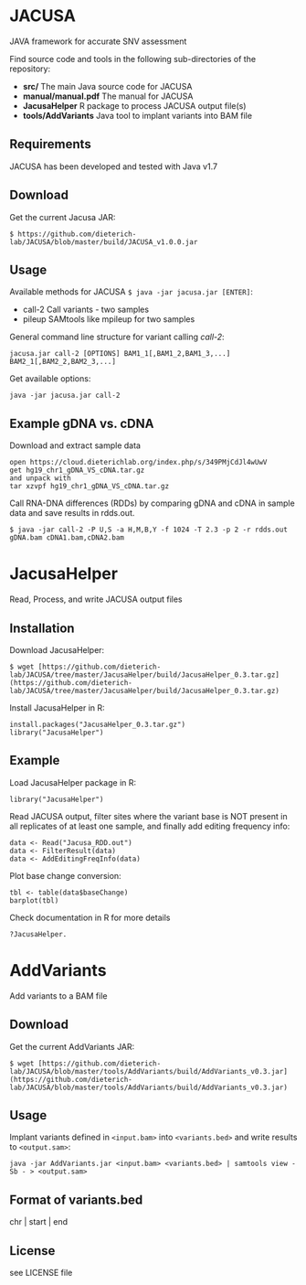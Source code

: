 JACUSA
======

JAVA framework for accurate SNV assessment

Find source code and tools in the following sub-directories of the repository:

* **src/** The main Java source code for JACUSA
* **manual/manual.pdf** The manual for JACUSA 
* **JacusaHelper** R package to process JACUSA output file(s)
* **tools/AddVariants** Java tool to implant variants into BAM file

Requirements
------------

JACUSA has been developed and tested with Java v1.7

Download
--------

Get the current Jacusa JAR:

```
$ https://github.com/dieterich-lab/JACUSA/blob/master/build/JACUSA_v1.0.0.jar
```

Usage
-----

Available methods for JACUSA ```$ java -jar jacusa.jar [ENTER]```: 

* call-2	Call variants - two samples
* pileup	SAMtools like mpileup for two samples

General command line structure for variant calling *call-2*:

```
jacusa.jar call-2 [OPTIONS] BAM1_1[,BAM1_2,BAM1_3,...] BAM2_1[,BAM2_2,BAM2_3,...]
```

Get available options:

```
java -jar jacusa.jar call-2
```

Example gDNA vs. cDNA
---------------------

Download and extract sample data 

```
open https://cloud.dieterichlab.org/index.php/s/349PMjCdJl4wUwV
get hg19_chr1_gDNA_VS_cDNA.tar.gz
and unpack with
tar xzvpf hg19_chr1_gDNA_VS_cDNA.tar.gz
```

Call RNA-DNA differences (RDDs) by comparing gDNA and cDNA in sample data and save results in rdds.out.

```
$ java -jar call-2 -P U,S -a H,M,B,Y -f 1024 -T 2.3	-p 2 -r rdds.out gDNA.bam cDNA1.bam,cDNA2.bam
```

JacusaHelper
============

Read, Process, and write JACUSA output files 

Installation
------------

Download JacusaHelper: 

```
$ wget [https://github.com/dieterich-lab/JACUSA/tree/master/JacusaHelper/build/JacusaHelper_0.3.tar.gz](https://github.com/dieterich-lab/JACUSA/tree/master/JacusaHelper/build/JacusaHelper_0.3.tar.gz)
```

Install JacusaHelper in R:

```
install.packages("JacusaHelper_0.3.tar.gz")
library("JacusaHelper")
```

Example
-------

Load JacusaHelper package in R:

```
library("JacusaHelper")
```

Read JACUSA output, filter sites where the variant base is NOT present in all replicates of at least one sample, and finally add editing frequency info:

```
data <- Read("Jacusa_RDD.out")
data <- FilterResult(data)
data <- AddEditingFreqInfo(data)
```

Plot base change conversion:

```
tbl <- table(data$baseChange)
barplot(tbl)
```

Check documentation in R for more details
```
?JacusaHelper.
```

AddVariants
===========

Add variants to a BAM file

Download
--------

Get the current AddVariants JAR:

```
$ wget [https://github.com/dieterich-lab/JACUSA/blob/master/tools/AddVariants/build/AddVariants_v0.3.jar](https://github.com/dieterich-lab/JACUSA/blob/master/tools/AddVariants/build/AddVariants_v0.3.jar)
```

Usage
-----

Implant variants defined in `<input.bam>` into `<variants.bed>` and write results to `<output.sam>`:

```
java -jar AddVariants.jar <input.bam> <variants.bed> | samtools view -Sb - > <output.sam>
```

Format of variants.bed
----------------------
chr | start | end

License
-------

see LICENSE file
